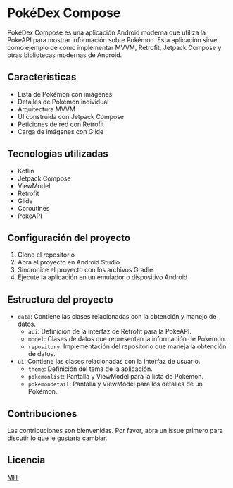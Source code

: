 # PokéDex Compose

PokéDex Compose es una aplicación Android moderna que utiliza la PokeAPI para mostrar información sobre Pokémon. Esta aplicación sirve como ejemplo de cómo implementar MVVM, Retrofit, Jetpack Compose y otras bibliotecas modernas de Android.

## Características

- Lista de Pokémon con imágenes
- Detalles de Pokémon individual
- Arquitectura MVVM
- UI construida con Jetpack Compose
- Peticiones de red con Retrofit
- Carga de imágenes con Glide

## Tecnologías utilizadas

- Kotlin
- Jetpack Compose
- ViewModel
- Retrofit
- Glide
- Coroutines
- PokeAPI

## Configuración del proyecto

1. Clone el repositorio
2. Abra el proyecto en Android Studio
3. Sincronice el proyecto con los archivos Gradle
4. Ejecute la aplicación en un emulador o dispositivo Android

## Estructura del proyecto

- `data`: Contiene las clases relacionadas con la obtención y manejo de datos.
    - `api`: Definición de la interfaz de Retrofit para la PokeAPI.
    - `model`: Clases de datos que representan la información de Pokémon.
    - `repository`: Implementación del repositorio que maneja la obtención de datos.
- `ui`: Contiene las clases relacionadas con la interfaz de usuario.
    - `theme`: Definición del tema de la aplicación.
    - `pokemonlist`: Pantalla y ViewModel para la lista de Pokémon.
    - `pokemondetail`: Pantalla y ViewModel para los detalles de un Pokémon.

## Contribuciones

Las contribuciones son bienvenidas. Por favor, abra un issue primero para discutir lo que le gustaría cambiar.

## Licencia

[MIT](https://choosealicense.com/licenses/mit/)